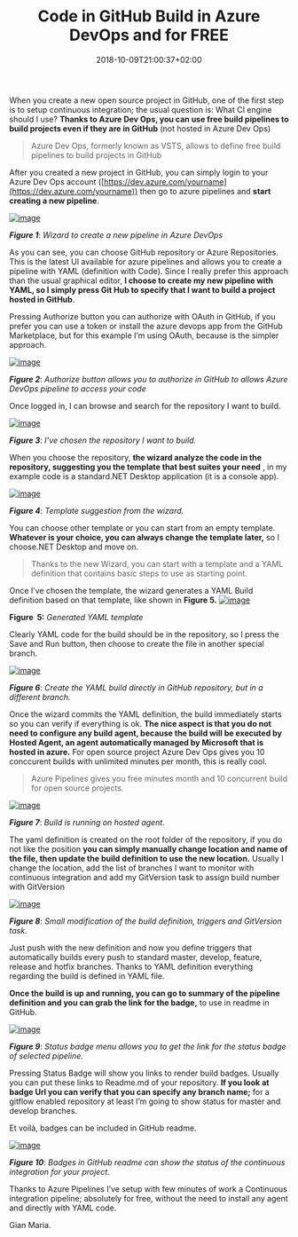 ﻿---
title: "Code in GitHub Build in Azure DevOps and for FREE"
description: ""
date: 2018-10-09T21:00:37+02:00
draft: false
tags: [AzureDevOps,build]
categories: [Azure DevOps]
---
When you create a new open source project in GitHub, one of the first step is to setup continuous integration; the usual question is: What CI engine should I use?  **Thanks to Azure Dev Ops, you can use free build pipelines to build projects even if they are in GitHub** (not hosted in Azure Dev Ops)

> Azure Dev Ops, formerly known as VSTS, allows to define free build pipelines to build projects in GitHub

After you created a new project in GitHub, you can simply login to your Azure Dev Ops account ([https://dev.azure.com/yourname](https://dev.azure.com/yourname)) then go to azure pipelines and  **start creating a new pipeline**.

[![image](http://www.codewrecks.com/blog/wp-content/uploads/2018/10/image_thumb-3.png "image")](http://www.codewrecks.com/blog/wp-content/uploads/2018/10/image-3.png)

 ***Figure 1***: *Wizard to create a new pipeline in Azure DevOps*

As you can see, you can choose GitHub repository or Azure Repositories. This is the latest UI available for azure pipelines and allows you to create a pipeline with YAML (definition with Code). Since I really prefer this approach than the usual graphical editor, **I choose to create my new pipeline with YAML, so I simply press Git Hub to specify that I want to build a project hosted in GitHub**.

Pressing Authorize button you can authorize with OAuth in GitHub, if you prefer you can use a token or install the azure devops app from the GitHub Marketplace, but for this example I’m using OAuth, because is the simpler approach.

[![image](http://www.codewrecks.com/blog/wp-content/uploads/2018/10/image_thumb-4.png "image")](http://www.codewrecks.com/blog/wp-content/uploads/2018/10/image-4.png)

 ***Figure 2***: *Authorize button allows you to authorize in GitHub to allows Azure DevOps pipeline to access your code*

Once logged in, I can browse and search for the repository I want to build.

[![image](http://www.codewrecks.com/blog/wp-content/uploads/2018/10/image_thumb-5.png "image")](http://www.codewrecks.com/blog/wp-content/uploads/2018/10/image-5.png)

 ***Figure 3***: *I’ve chosen the repository I want to build.*

When you choose the repository,  **the wizard analyze the code in the repository, suggesting you the template that best suites your need** , in my example code is a standard.NET Desktop application (it is a console app).

[![image](http://www.codewrecks.com/blog/wp-content/uploads/2018/10/image_thumb-6.png "image")](http://www.codewrecks.com/blog/wp-content/uploads/2018/10/image-6.png)

 ***Figure 4***: *Template suggestion from the wizard.*

You can choose other template or you can start from an empty template.  **Whatever is your choice, you can always change the template later,** so I choose.NET Desktop and move on.

> Thanks to the new Wizard, you can start with a template and a YAML definition that contains basic steps to use as starting point.

Once I’ve chosen the template, the wizard generates a YAML Build definition based on that template, like shown in  **Figure 5.** [![image](http://www.codewrecks.com/blog/wp-content/uploads/2018/10/image_thumb-7.png "image")](http://www.codewrecks.com/blog/wp-content/uploads/2018/10/image-7.png)

 **Figure  5:** *Generated YAML template*

Clearly YAML code for the build should be in the repository, so I press the Save and Run button, then choose to create the file in another special branch.

[![image](http://www.codewrecks.com/blog/wp-content/uploads/2018/10/image_thumb-8.png "image")](http://www.codewrecks.com/blog/wp-content/uploads/2018/10/image-8.png)

 ***Figure 6***: *Create the YAML build directly in GitHub repository, but in a different branch.*

Once the wizard commits the YAML definition, the build immediately starts so you can verify if everything is ok.  **The nice aspect is that you do not need to configure any build agent, because the build will be executed by Hosted Agent, an agent automatically managed by Microsoft that is hosted in azure.** For open source project Azure Dev Ops gives you 10 conccurent builds with unlimited minutes per month, this is really cool.

> Azure Pipelines gives you free minutes month and 10 concurrent build for open source projects.

[![image](http://www.codewrecks.com/blog/wp-content/uploads/2018/10/image_thumb-9.png "image")](http://www.codewrecks.com/blog/wp-content/uploads/2018/10/image-9.png)

 ***Figure 7***: *Build is running on hosted agent.*

The yaml definition is created on the root folder of the repository, if you do not like the position  **you can simply manually change location and name of the file, then update the build definition to use the new location.** Usually I change the location, add the list of branches I want to monitor with continuous integration and add my GitVersion task to assign build number with GitVersion

[![image](http://www.codewrecks.com/blog/wp-content/uploads/2018/10/image_thumb-10.png "image")](http://www.codewrecks.com/blog/wp-content/uploads/2018/10/image-10.png)

 ***Figure 8***: *Small modification of the build definition, triggers and GitVersion task.*

Just push with the new definition and now you define triggers that automatically builds every push to standard master, develop, feature, release and hotfix branches. Thanks to YAML definition everything regarding the build is defined in YAML file.

 **Once the build is up and running, you can go to summary of the pipeline definition and you can grab the link for the badge,** to use in readme in GitHub.

[![image](http://www.codewrecks.com/blog/wp-content/uploads/2018/10/image_thumb-11.png "image")](http://www.codewrecks.com/blog/wp-content/uploads/2018/10/image-11.png)

 ***Figure 9***: *Status badge menu allows you to get the link for the status badge of selected pipeline.*

Pressing Status Badge will show you links to render build badges. Usually you can put these links to Readme.md of your repository.  **If you look at badge Url you can verify that you can specify any branch name;** for a gitflow enabled repository at least I’m going to show status for master and develop branches.

Et voilà, badges can be included in GitHub readme.

[![image](http://www.codewrecks.com/blog/wp-content/uploads/2018/10/image_thumb-12.png "image")](http://www.codewrecks.com/blog/wp-content/uploads/2018/10/image-12.png)

 ***Figure 10***: *Badges in GitHub readme can show the status of the continuous integration for your project.*

Thanks to Azure Pipelines I’ve setup with few minutes of work a Continuous integration pipeline; absolutely for free, without the need to install any agent and directly with YAML code.

Gian Maria.
